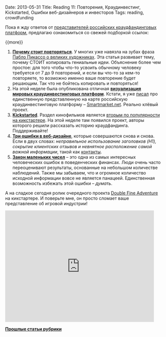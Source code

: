 Date: 2013-05-31
Title: Reading 11: Повторения, Краудинвестинг, Kickstarted, Ошибки веб-дизайнеров и инвесторов 
Tags: reading, crowdfunding


Пока я жду ответов от [представителей российских краудфандинговых платформ](http://blog.vonoiral.com/post/crowdfunding-2-), предлагаю ознакомиться со свежей подборкой ссылок:

{{more}}

1. **[Почему стоит повторяться](http://blog.inklingmarkets.com/2010/05/dont-keep-yourself-dry-be-real-instead.html)**. У многих уже навязла на зубах фраза [Пабло Пикассо о великих художниках](http://habrahabr.ru/post/86150/). Эта статья развивает тему, почему СТОИТ копировать гениальные идеи. Объяснение более чем простое: для того чтобы что-то усвоить обычному человеку требуется от 7 до 9 повторений, и если вы что-то за кем-то повторяете, то возможно именно ваше повторение будет решающим. Так что не бойтесь копировать и повторяться!
2. На этой неделе была опубликована отличная **[визуализация мировых краудинвестинговых платформ](http://www.thecrowdcafe.com/visualizing-the-crowdinvesting-industry/)**. Кстати, я уже [писал](http://blog.vonoiral.com/post/reading-6-) про единственную представленную на карте российскую краудинвестинговую платформу – [Smartmarket.net](https://smartmarket.net). Реально клёвый проект.
3. **[Kickstarted](http://www.kickstarter.com/projects/696739710/kickstarted-documenting-the-crowdfunding-revolutio)**. Раздел кинофильмов является [вторым по популярности на кикстартере](http://www.kickstarter.com/help/stats?ref=footer). На этой неделе там появился проект, авторы которого решили рассказать историю краудфандинга. Поддерживайте!
4. **[Три ошибки в веб-дизайне](http://ninjasandrobots.com/three-mistakes-i-see-web-designers-make-over-and-over-again)**, которые совершаются снова и снова. Если в двух словах: *неправильное использование заголовков (H1), сокрытие клиентских отзывов и невнятное расположение самой важной информации*, такой как [контакты](http://blog.vonoiral.com/nikita-larionov).
5. **[Закон маленьких чисел](http://www.farnamstreetblog.com/2013/05/mental-model-bias-from-insensitivity-to-sample-size/)** – это одна из самых интересных   человеческих ошибок в поведенческих финансах. Люди очень часто переоценивают результаты, основанные на небольшом количестве наблюдений. Также мы забываем, что и огромное количество исходной информации вовсе не является панацеей. Единственная возможность избежать этой ошибки –  *думать*. 

А на сладкое сегодня ролик очередного проекта [Double Fine Adventure](http://www.doublefine.com) на кикстартере. И поверьте мне, он просто сломает ваше представление об игровой индустрии!

<iframe width="480" height="360" src="http://www.kickstarter.com/projects/doublefine/double-fines-massive-chalice/widget/video.html" frameborder="0"> </iframe>

[**Прошлые статьи рубрики**](http://blog.vonoiral.com/tag/reading)